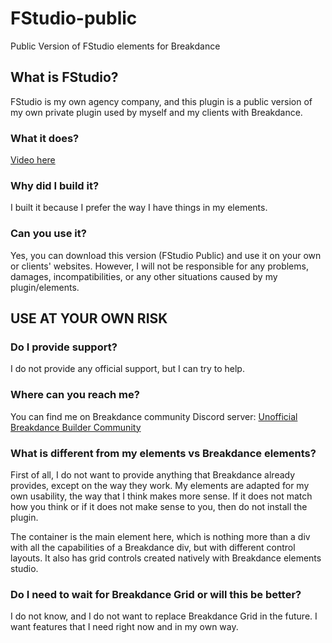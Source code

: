 # FStudio-public

Public Version of FStudio elements for Breakdance

## What is FStudio?

FStudio is my own agency company, and this plugin is a public version of my own private plugin used by myself and my clients with Breakdance.

### What it does?

[Video here](https://sendspark.com/share/6gois2xjh7msh21v)

### Why did I build it?

I built it because I prefer the way I have things in my elements.

### Can you use it?

Yes, you can download this version (FStudio Public) and use it on your own or clients' websites. However, I will not be responsible for any problems, damages, incompatibilities, or any other situations caused by my plugin/elements.

## USE AT YOUR OWN RISK

### Do I provide support?

I do not provide any official support, but I can try to help.

### Where can you reach me?

You can find me on Breakdance community Discord server:
[Unofficial Breakdance Builder Community](https://discord.gg/TYXpjzvShs)

### What is different from my elements vs Breakdance elements?

First of all, I do not want to provide anything that Breakdance already provides, except on the way they work. My elements are adapted for my own usability, the way that I think makes more sense. If it does not match how you think or if it does not make sense to you, then do not install the plugin.

The container is the main element here, which is nothing more than a div with all the capabilities of a Breakdance div, but with different control layouts. It also has grid controls created natively with Breakdance elements studio.

### Do I need to wait for Breakdance Grid or will this be better?

I do not know, and I do not want to replace Breakdance Grid in the future. I want features that I need right now and in my own way.
